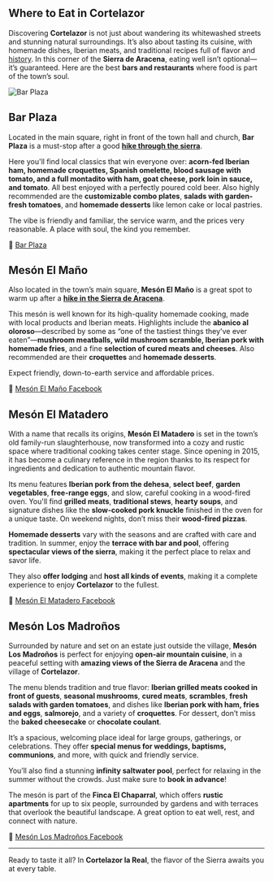 ﻿## Where to Eat in Cortelazor

Discovering **Cortelazor** is not just about wandering its whitewashed streets and stunning natural surroundings. It’s also about tasting its cuisine, with homemade dishes, Iberian meats, and traditional recipes full of flavor and [history](/en/history). In this corner of the **Sierra de Aracena**, eating well isn’t optional—it’s guaranteed. Here are the best **bars and restaurants** where food is part of the town’s soul.

![Bar Plaza](/images/where-to-eat/where-to-eat.jpg)

## Bar Plaza

Located in the main square, right in front of the town hall and church, **Bar Plaza** is a must-stop after a good [**hike through the sierra**](/en/hiking).

Here you'll find local classics that win everyone over: **acorn-fed Iberian ham, homemade croquettes, Spanish omelette, blood sausage with tomato, and a full montadito with ham, goat cheese, pork loin in sauce, and tomato**. All best enjoyed with a perfectly poured cold beer. Also highly recommended are the **customizable combo plates**, **salads with garden-fresh tomatoes**, and **homemade desserts** like lemon cake or local pastries.

The vibe is friendly and familiar, the service warm, and the prices very reasonable. A place with soul, the kind you remember.

🔗 [Bar Plaza](https://barplazacortelazor.wordpress.com)

## Mesón El Maño

Also located in the town’s main square, **Mesón El Maño** is a great spot to warm up after a [**hike in the Sierra de Aracena**](/en/hiking).

This mesón is well known for its high-quality homemade cooking, made with local products and Iberian meats. Highlights include the **abanico al oloroso**—described by some as “one of the tastiest things they've ever eaten”—**mushroom meatballs, wild mushroom scramble, Iberian pork with homemade fries**, and a fine **selection of cured meats and cheeses**. Also recommended are their **croquettes** and **homemade desserts**.

Expect friendly, down-to-earth service and affordable prices.

🔗 [Mesón El Maño Facebook](https://www.facebook.com/MESON-El-MA%C3%91O-719860541365299/)

## Mesón El Matadero

With a name that recalls its origins, **Mesón El Matadero** is set in the town’s old family-run slaughterhouse, now transformed into a cozy and rustic space where traditional cooking takes center stage. Since opening in 2015, it has become a culinary reference in the region thanks to its respect for ingredients and dedication to authentic mountain flavor.

Its menu features **Iberian pork from the dehesa**, **select beef**, **garden vegetables**, **free-range eggs**, and slow, careful cooking in a wood-fired oven. You'll find **grilled meats**, **traditional stews**, **hearty soups**, and signature dishes like the **slow-cooked pork knuckle** finished in the oven for a unique taste. On weekend nights, don’t miss their **wood-fired pizzas**.

**Homemade desserts** vary with the seasons and are crafted with care and tradition. In summer, enjoy the **terrace with bar and pool**, offering **spectacular views of the sierra**, making it the perfect place to relax and savor life.

They also **offer lodging** and **host all kinds of events**, making it a complete experience to enjoy **Cortelazor** to the fullest.

🔗 [Mesón El Matadero Facebook](https://www.facebook.com/elmataderocortelazor)

## Mesón Los Madroños

Surrounded by nature and set on an estate just outside the village, **Mesón Los Madroños** is perfect for enjoying **open-air mountain cuisine**, in a peaceful setting with **amazing views of the Sierra de Aracena** and the village of **Cortelazor**.

The menu blends tradition and true flavor: **Iberian grilled meats cooked in front of guests**, **seasonal mushrooms**, **cured meats**, **scrambles**, **fresh salads with garden tomatoes**, and dishes like **Iberian pork with ham, fries and eggs**, **salmorejo**, and a variety of **croquettes**. For dessert, don’t miss the **baked cheesecake** or **chocolate coulant**.

It’s a spacious, welcoming place ideal for large groups, gatherings, or celebrations. They offer **special menus for weddings, baptisms, communions**, and more, with quick and friendly service.

You’ll also find a stunning **infinity saltwater pool**, perfect for relaxing in the summer without the crowds. Just make sure to **book in advance**!

The mesón is part of the **Finca El Chaparral**, which offers **rustic apartments** for up to six people, surrounded by gardens and with terraces that overlook the beautiful landscape. A great option to eat well, rest, and connect with nature.

🔗 [Mesón Los Madroños Facebook](https://www.facebook.com/mesonlosmadronos)

---

Ready to taste it all? In **Cortelazor la Real**, the flavor of the Sierra awaits you at every table.